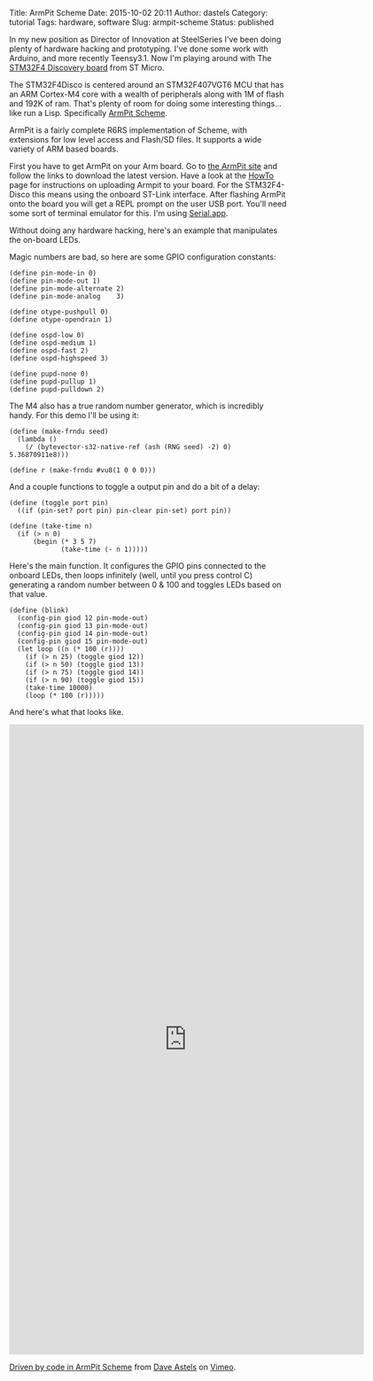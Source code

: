 Title: ArmPit Scheme
Date: 2015-10-02 20:11
Author: dastels
Category: tutorial
Tags: hardware, software
Slug: armpit-scheme
Status: published

In my new position as Director of Innovation at SteelSeries I've been
doing plenty of hardware hacking and prototyping. I've done some work
with Arduino, and more recently Teensy3.1. Now I'm playing around with
The [STM32F4 Discovery
board](http://www.mouser.com/new/stmicroelectronics/stm32f4discovery/)
from ST Micro.

The STM32F4Disco is centered around an STM32F407VGT6 MCU that has an ARM
Cortex-M4 core with a wealth of peripherals along with 1M of flash and
192K of ram. That's plenty of room for doing some interesting things...
like run a Lisp. Specifically [ArmPit
Scheme](http://armpit.sourceforge.net).

ArmPit is a fairly complete R6RS implementation of Scheme, with
extensions for low level access and Flash/SD files. It supports a wide
variety of ARM based boards.

First you have to get ArmPit on your Arm board. Go to [the ArmPit
site](http://armpit.sourceforge.net/index.html) and follow the links to
download the latest version. Have a look at the
[HowTo](http://armpit.sourceforge.net/armpit_installation.html) page for
instructions on uploading Armpit to your board. For the STM32F4-Disco
this means using the onboard ST-Link interface. After flashing ArmPit
onto the board you will get a REPL prompt on the user USB port. You'll
need some sort of terminal emulator for this. I'm using
[Serial.app](https://www.decisivetactics.com/products/serial/).

Without doing any hardware hacking, here's an example that manipulates
the on-board LEDs.

Magic numbers are bad, so here are some GPIO configuration constants:

    (define pin-mode-in 0)
    (define pin-mode-out 1)
    (define pin-mode-alternate 2)
    (define pin-mode-analog    3)

    (define otype-pushpull 0)
    (define otype-opendrain 1)

    (define ospd-low 0)
    (define ospd-medium 1)
    (define ospd-fast 2)
    (define ospd-highspeed 3)

    (define pupd-none 0)
    (define pupd-pullup 1)
    (define pupd-pulldown 2)

The M4 also has a true random number generator, which is incredibly
handy. For this demo I'll be using it:

    (define (make-frndu seed)
      (lambda ()
        (/ (bytevector-s32-native-ref (ash (RNG seed) -2) 0) 5.36870911e8)))

    (define r (make-frndu #vu8(1 0 0 0)))

And a couple functions to toggle a output pin and do a bit of a delay:

    (define (toggle port pin)
      ((if (pin-set? port pin) pin-clear pin-set) port pin))

    (define (take-time n)
      (if (> n 0)
          (begin (* 3 5 7)
                 (take-time (- n 1)))))

Here's the main function. It configures the GPIO pins connected to the
onboard LEDs, then loops infinitely (well, until you press control C)
generating a random number between 0 & 100 and toggles LEDs based on
that value.

    (define (blink)
      (config-pin giod 12 pin-mode-out)
      (config-pin giod 13 pin-mode-out)
      (config-pin giod 14 pin-mode-out)
      (config-pin giod 15 pin-mode-out)
      (let loop ((n (* 100 (r))))
        (if (> n 25) (toggle giod 12))
        (if (> n 50) (toggle giod 13))
        (if (> n 75) (toggle giod 14))
        (if (> n 90) (toggle giod 15))
        (take-time 10000)
        (loop (* 100 (r)))))

And here's what that looks like.

<iframe src="https://player.vimeo.com/video/141286614" width="640" height="1138" frameborder="0" webkitallowfullscreen mozallowfullscreen allowfullscreen></iframe>
<p><a href="https://vimeo.com/141286614">Driven by code in ArmPit Scheme</a> from <a href="https://vimeo.com/user44507464">Dave Astels</a> on <a href="https://vimeo.com">Vimeo</a>.</p>
